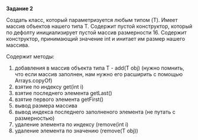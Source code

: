 **Задание 2**

Создать класс, который параметризуется любым типом (T). Имеет массив объектов нашего типа T. Содержит пустой
конструктор, который по дефолту инициализирует пустой массив размерности 16. Содержит конструктор, принимающий
значение int и инитает им размер нашего массива.

Содержит методы:
1) добавления в массив объекта типа T - add(T obj) (нужно помнить, что если массив заполнен, нам нужно его
расширить с помощью Arrays.copyOf)
2) взятие по индексу get(int i)
3) взятие последнего элемента getLast()
4) взятие первого элемента getFirst()
5) вывод размера массива
6) вывод индекса последнего заполненого элемента (не путать с размерностью)
7) удаление элемента по индексу (remove(int i)
8) удаление элемента по значению (remove(T obj))